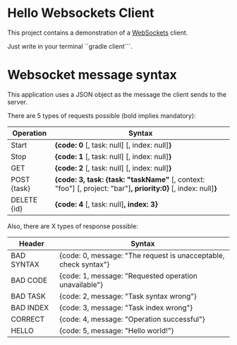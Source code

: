 # Hello Websockets Client 
This project contains a demonstration of a  [WebSockets](https://tyrus.java.net/) client. 

Just write in your terminal ``gradle client```.

# Websocket message syntax

This application uses a JSON object as the message the client sends to the server.

There are 5 types of requests possible (bold implies mandatory):

| Operation | Syntax |
| ------------- | ------------- |
| Start | **{code: 0** [, task: null] [, index: null]**}** |
| Stop | **{code: 1** [, task: null] [, index: null]**}** |
| GET | **{code: 2** [, task: null] [, index: null]**}** |
| POST {task} | **{code: 3, task: {task: "taskName"** [, context: "foo"] [, project: "bar"]**, priority:0}** [, index: null]**}** |
| DELETE {id} | **{code: 4** [, task: null]**, index: 3}** |

Also, there are X types of response possible:

| Header | Syntax |
| ------------- | ------------- |
| BAD SYNTAX | {code: 0, message: "The request is unacceptable, check syntax"} |
| BAD CODE | {code: 1, message: "Requested operation unavailable"} |
| BAD TASK | {code: 2, message: "Task syntax wrong"} |
| BAD INDEX | {code: 3, message: "Task index wrong"} |
| CORRECT | {code: 4, message: "Operation successful"} |
| HELLO | {code: 5, message: "Hello world!"} |

